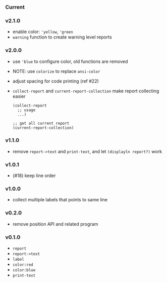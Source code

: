 ### Current

### v2.1.0

- enable color: `'yellow`, `'green`
- `warning` function to create warning level reports

### v2.0.0

- use `'blue` to configure color, old functions are removed
- NOTE: use `colorize` to replace `ansi-color`
- adjust spacing for code printing (ref #22)
- `collect-report` and `current-report-collection` make report collecting easier

  ```racket
  (collect-report
    ;; usage
    ...)

  ;; get all current report
  (current-report-collection)
  ```

### v1.1.0

- remove `report->text` and `print-text`, and let `(displayln report?)` work

### v1.0.1

- (#18) keep line order

### v1.0.0

- collect multiple labels that points to same line

### v0.2.0

- remove position API and related program

### v0.1.0

- `report`
- `report->text`
- `label`
- `color:red`
- `color:blue`
- `print-text`
